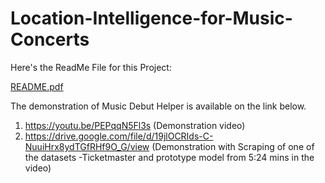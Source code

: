 # Location-Intelligence-for-Music-Concerts
Here's the ReadMe File for this Project:


[README.pdf](README.pdf)


The demonstration of Music Debut Helper is available on the link below.
1. https://youtu.be/PEPqqN5Fl3s (Demonstration video)
2. https://drive.google.com/file/d/19jlOCRIds-C-NuuiHrx8ydTGfRHf9O_G/view (Demonstration
with Scraping of one of the datasets -Ticketmaster and prototype model from 5:24 mins in the
video)
